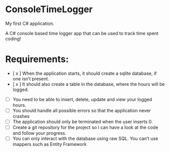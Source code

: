 # ConsoleTimeLogger
My first C# application.

A C# console based time logger app that can be used to track time spent coding!


# Requirements:
- [ x ] When the application starts, it should create a sqlite database, if one isn’t present.
- [ x ] It should also create a table in the database, where the hours will be logged.
- [ ] You need to be able to insert, delete, update and view your logged hours. 
- [ ] You should handle all possible errors so that the application never crashes 
- [ ] The application should only be terminated when the user inserts 0. 
- [ ] Create a git repository for the project so I can have a look at the code and follow your progress.
- [ ] You can only interact with the database using raw SQL. You can’t use mappers such as Entity Framework
